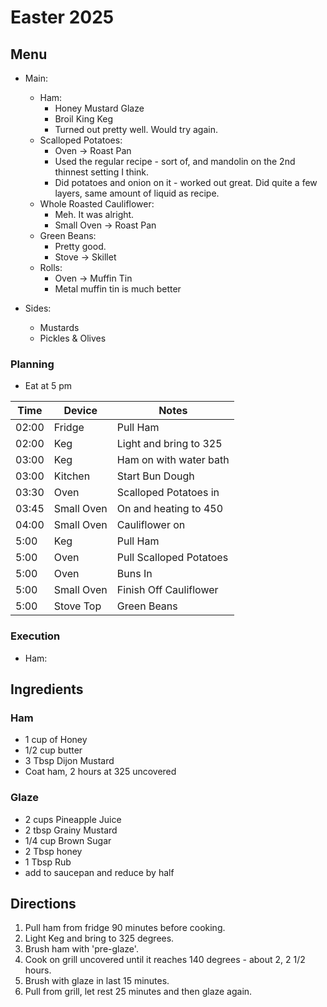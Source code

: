 # Easter 2025

## Menu

- Main:

  - Ham:
    - Honey Mustard Glaze
    - Broil King Keg
    - Turned out pretty well. Would try again.
  - Scalloped Potatoes:
    - Oven -> Roast Pan
    - Used the regular recipe - sort of, and mandolin on the 2nd thinnest
      setting I think.
    - Did potatoes and onion on it - worked out great. Did quite a few layers,
      same amount of liquid as recipe.
  - Whole Roasted Cauliflower:
    - Meh. It was alright.
    - Small Oven -> Roast Pan
  - Green Beans:
    - Pretty good.
    - Stove -> Skillet
  - Rolls:
    - Oven -> Muffin Tin
    - Metal muffin tin is much better

- Sides:

  - Mustards
  - Pickles & Olives

### Planning

- Eat at 5 pm

| Time  | Device     | Notes                   |
| ----- | ---------- | ----------------------- |
| 02:00 | Fridge     | Pull Ham                |
| 02:00 | Keg        | Light and bring to 325  |
| 03:00 | Keg        | Ham on with water bath  |
| 03:00 | Kitchen    | Start Bun Dough         |
| 03:30 | Oven       | Scalloped Potatoes in   |
| 03:45 | Small Oven | On and heating to 450   |
| 04:00 | Small Oven | Cauliflower on          |
| 5:00  | Keg        | Pull Ham                |
| 5:00  | Oven       | Pull Scalloped Potatoes |
| 5:00  | Oven       | Buns In                 |
| 5:00  | Small Oven | Finish Off Cauliflower  |
| 5:00  | Stove Top  | Green Beans             |

### Execution

- Ham:

## Ingredients

### Ham

- 1 cup of Honey
- 1/2 cup butter
- 3 Tbsp Dijon Mustard
- Coat ham, 2 hours at 325 uncovered

### Glaze

- 2 cups Pineapple Juice
- 2 tbsp Grainy Mustard
- 1/4 cup Brown Sugar
- 2 Tbsp honey
- 1 Tbsp Rub
- add to saucepan and reduce by half

## Directions

1. Pull ham from fridge 90 minutes before cooking.
2. Light Keg and bring to 325 degrees.
3. Brush ham with 'pre-glaze'.
4. Cook on grill uncovered until it reaches 140 degrees - about 2, 2 1/2 hours.
5. Brush with glaze in last 15 minutes.
6. Pull from grill, let rest 25 minutes and then glaze again.
